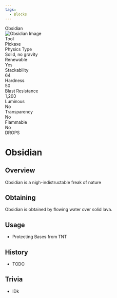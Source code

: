```yaml
---
tags:
  - Blocks
---
```


<link rel="stylesheet" href="stylesheets/custom.css">
<div class="infobox">
  <!-- Header -->
  <div class="infobox-header">
    Obsidian
  </div>

  <!-- Image Section -->
  <div class="infobox-image">
    <img src="../img/obsidian_block.png" alt="Obsidian Image">
  </div>


  <!-- Solid Color Info Grid -->
  <div class="infobox-grid">
  <div class="infobox-row">
    <div class="label">Tool</div>
    <div class="value">Pickaxe</div>
  </div>
  <div class="infobox-row">
    <div class="label">Physics Type</div>
    <div class="value">Solid, no gravity</div>
  </div>
  <div class="infobox-row">
    <div class="label">Renewable</div>
    <div class="value">Yes</div>
  </div>
  <div class="infobox-row">
    <div class="label">Stackability</div>
    <div class="value">64</div>
  </div>
  <div class="infobox-row">
    <div class="label">Hardness</div>
    <div class="value">50</div>
  </div>
  <div class="infobox-row">
    <div class="label">Blast Resistance</div>
    <div class="value">1,200</div>
  </div>
  <div class="infobox-row">
    <div class="label">Luminous</div>
    <div class="value">No</div>
  </div>
  <div class="infobox-row">
    <div class="label">Transparency</div>
    <div class="value">No</div>
  </div>
  <div class="infobox-row">
    <div class="label">Flammable</div>
    <div class="value">No</div>
  </div>
  <div class="infobox-row">
    <div class="label"></div>
    <div class="value"></div>
  </div>
  </div>

  <!-- Footer -->
  <div class="infobox-footer">
    DROPS
  </div>
</div>

# Obsidian

## Overview

Obsidian is a nigh-indistructable freak of nature

## Obtaining

Obsidian is obtained by flowing water over solid lava.

## Usage

- Protecting Bases from TNT

## History

- TODO

## Trivia

- IDk